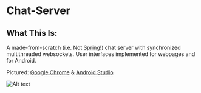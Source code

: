 # Chat-Server

## What This Is:

A made-from-scratch (i.e. Not [Spring](https://spring.io/ "Spring")!) chat server with synchronized multithreaded websockets.  User interfaces implemented for webpages and for Android.

Pictured: [Google Chrome](https://www.google.com/chrome/ "Google Chrome") & [Android Studio](https://developer.android.com/studio/ "Android Studio")

![Alt text](chat-server_visual.gif?raw=true "Chat-Server")
